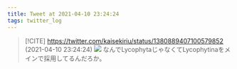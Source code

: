 ```yaml
---
title: Tweet at 2021-04-10 23:24:24
tags: twitter_log
---
```


> [!CITE] https://twitter.com/kaisekiriu/status/1380889407100579852 (2021-04-10 23:24:24)
> ![](https://twitter.com/kaisekiriu/status/1380889407100579852)
> なんでLycophytaじゃなくてLycophytinaをメインで採用してるんだろか。
